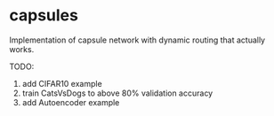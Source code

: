 # capsules
Implementation of capsule network with dynamic routing that actually works.

TODO:
1. add CIFAR10 example
2. train CatsVsDogs to above 80% validation accuracy
3. add Autoencoder example
